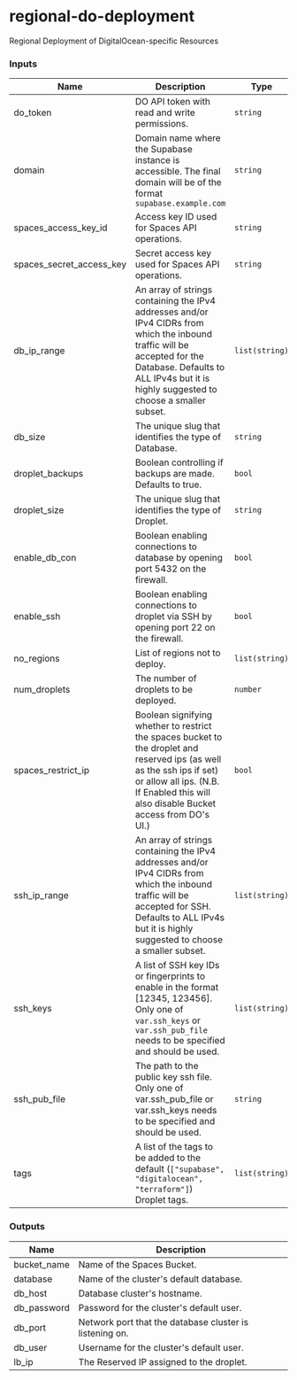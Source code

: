 # regional-do-deployment
Regional Deployment of DigitalOcean-specific Resources

<!-- BEGIN_TF_DOCS -->
### Inputs

| Name | Description | Type | Required |
|------|-------------|------|:--------:|
| do_token | DO API token with read and write permissions. | `string` | yes |
| domain | Domain name where the Supabase instance is accessible. The final domain will be of the format `supabase.example.com` | `string` | yes |
| spaces_access_key_id | Access key ID used for Spaces API operations. | `string` | yes |
| spaces_secret_access_key | Secret access key used for Spaces API operations. | `string` | yes |
| db_ip_range | An array of strings containing the IPv4 addresses and/or IPv4 CIDRs from which the inbound traffic will be accepted for the Database. Defaults to ALL IPv4s but it is highly suggested to choose a smaller subset. | `list(string)` | no |
| db_size | The unique slug that identifies the type of Database. | `string` | no |
| droplet_backups | Boolean controlling if backups are made. Defaults to true. | `bool` | no |
| droplet_size | The unique slug that identifies the type of Droplet. | `string` | no |
| enable_db_con | Boolean enabling connections to database by opening port 5432 on the firewall. | `bool` | no |
| enable_ssh | Boolean enabling connections to droplet via SSH by opening port 22 on the firewall. | `bool` | no |
| no_regions | List of regions not to deploy. | `list(string)` | no |
| num_droplets | The number of droplets to be deployed. | `number` | no |
| spaces_restrict_ip | Boolean signifying whether to restrict the spaces bucket to the droplet and reserved ips (as well as the ssh ips if set) or allow all ips. (N.B. If Enabled this will also disable Bucket access from DO's UI.) | `bool` | no |
| ssh_ip_range | An array of strings containing the IPv4 addresses and/or IPv4 CIDRs from which the inbound traffic will be accepted for SSH. Defaults to ALL IPv4s but it is highly suggested to choose a smaller subset. | `list(string)` | no |
| ssh_keys | A list of SSH key IDs or fingerprints to enable in the format [12345, 123456]. Only one of `var.ssh_keys` or `var.ssh_pub_file` needs to be specified and should be used. | `list(string)` | no |
| ssh_pub_file | The path to the public key ssh file. Only one of var.ssh_pub_file or var.ssh_keys needs to be specified and should be used. | `string` | no |
| tags | A list of the tags to be added to the default (`["supabase", "digitalocean", "terraform"]`) Droplet tags. | `list(string)` | no |

### Outputs

| Name | Description |
|------|-------------|
| bucket_name | Name of the Spaces Bucket. |
| database | Name of the cluster's default database. |
| db_host | Database cluster's hostname. |
| db_password | Password for the cluster's default user. |
| db_port | Network port that the database cluster is listening on. |
| db_user | Username for the cluster's default user. |
| lb_ip | The Reserved IP assigned to the droplet. |
<!-- END_TF_DOCS -->